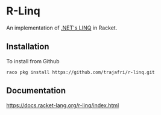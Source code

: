 # R-Linq

An implementation of [.NET's LINQ](https://docs.microsoft.com/en-us/dotnet/csharp/programming-guide/concepts/linq/) in Racket.

Installation
------------

To install from Github

``raco pkg install https://github.com/trajafri/r-linq.git``


Documentation
-------------

https://docs.racket-lang.org/r-linq/index.html
